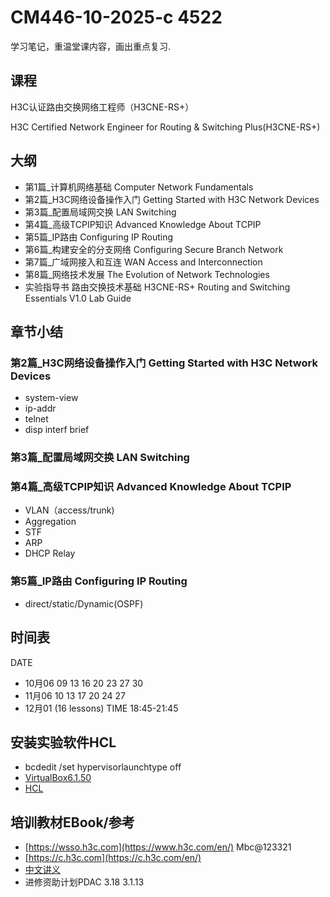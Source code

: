 # CM446-10-2025-c 4522

学习笔记，重温堂课内容，画出重点复习.

## 课程

H3C认证路由交换网络工程师（H3CNE-RS+）

H3C Certified Network Engineer for Routing &amp; Switching Plus(H3CNE-RS+)

## 大纲

- 第1篇_计算机网络基础 Computer Network Fundamentals
- 第2篇_H3C网络设备操作入门	Getting Started with H3C Network Devices	
- 第3篇_配置局域网交换 LAN Switching	
- 第4篇_高级TCPIP知识 Advanced Knowledge About TCPIP	
- 第5篇_IP路由 Configuring IP Routing	
- 第6篇_构建安全的分支网络 Configuring Secure Branch Network
- 第7篇_广域网接入和互连 WAN Access and Interconnection	
- 第8篇_网络技术发展 The Evolution of Network Technologies	
- 实验指导书 路由交换技术基础 H3CNE-RS+ Routing and Switching Essentials V1.0 Lab Guide

## 章节小结

### 第2篇_H3C网络设备操作入门	Getting Started with H3C Network Devices	

- system-view 
- ip-addr
- telnet
- disp interf brief

### 第3篇_配置局域网交换	LAN Switching	
### 第4篇_高级TCPIP知识 Advanced Knowledge About TCPIP	

- VLAN（access/trunk)
- Aggregation
- STF
- ARP
- DHCP Relay
 
### 第5篇_IP路由	Configuring IP Routing	

- direct/static/Dynamic(OSPF)

## 时间表

DATE
- 10月06 09 13 16 20 23 27 30 
- 11月06 10 13 17 20 24 27 
- 12月01 (16 lessons)
TIME 18:45-21:45

## 安装实验软件HCL

- bcdedit /set hypervisorlaunchtype off
- [VirtualBox6.1.50](https://www.virtualbox.org/wiki/Download_Old_Builds_6_1)
- [HCL](https://www.h3c.com/cn/Home/Agreement//default.htm?t=HCL_Setup_V5.10.3&s=11068062)

## 培训教材EBook/参考
- [https://wsso.h3c.com](https://www.h3c.com/en/) Mbc@123321
- [https://c.h3c.com](https://c.h3c.com/en/)
- [中文讲义](https://www.h3c.com/cn/BizPortal/TrainingPartner/TeachingMaterial/TeachingMaterialCertification.aspx)
- 进修资助计划PDAC 3.18 3.1.13

